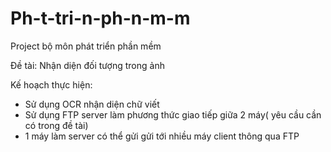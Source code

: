 # Ph-t-tri-n-ph-n-m-m
Project bộ môn phát triển phần mềm

Đề tài: Nhận diện đối tượng trong ảnh

Kế hoạch thực hiện:
+ Sử dụng OCR nhận diện chữ viết 
+ Sử dụng FTP server làm phương thức giao tiếp giữa 2 máy( yêu cầu cần có trong đề tài)
+ 1 máy làm server có thể gửi gửi tới nhiều máy client thông qua FTP

